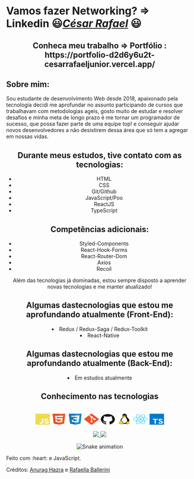 <h1 align="left">Vamos fazer Networking? => Linkedin 😃️<a href="https://www.linkedin.com/in/cesarrafaeldevstudent/"><i>César Rafael</i></a> 😃️</h1>

<h2 align="center">Conheca meu trabalho => Portfólio : https://portfolio-d2d6y6u2t-cesarrafaeljunior.vercel.app/

<h2 align="left">Sobre mim:</h2>

<p align="left">Sou estudante de desenvolvimento Web desde 2018, apaixonado pela tecnologia decidi me aprofundar no assunto participando de cursos que trabalhavam com metodologias ageis, gosto muito de estudar e resolver desafios e minha meta de longo prazo é me tornar um programador de sucesso, que possa fazer parte de uma equipe top! e conseguir ajudar novos desenvolvedores a não desistirem dessa área que só tem a agregar em nossas vidas.</p>

<h2 align="center">Durante meus estudos, tive contato com as tecnologias:</h2>

<ul align="center">
<li align="center">HTML</li>
<li align="center">CSS</li>
<li align="center">Git/Github</li>
<li align="center">JavaScript/Poo</li>
<li align="center">ReactJS</li>
<li align="center">TypeScript</li>
</ul>

<h2 align="center">Competências adicionais:</h2>

<ul align="center">
<li align="center">Styled-Components</li>
<li align="center">React-Hook-Forms</li>
<li align="center">React-Router-Dom</li>
<li align="center">Axios</li>
<li align="center">Recoil</li>
</ul>

<p align="center">Além das tecnologias já dominadas, estou sempre disposto a aprender novas tecnologias e me manter atualizado!</p>

<h2 align="center">Algumas dastecnologias que estou me aprofundando atualmente (Front-End):</h2>
<li align="center">Redux / Redux-Saga / Redux-Toolkit</li>
<li align="center">React-Native</li>

<h2 align="center">Algumas dastecnologias que estou me aprofundando atualmente (Back-End):</h2>
<li align="center">Em estudos atualmente</li>

  
<h2 align="center">Conhecimento nas tecnologias</h2>  
  
<div align="center"><br>
  <img align="center" alt="Js" height="30" width="40" src="https://raw.githubusercontent.com/devicons/devicon/master/icons/javascript/javascript-plain.svg">
  <img align="center" alt="HTML" height="30" width="40" src="https://raw.githubusercontent.com/devicons/devicon/master/icons/html5/html5-original.svg">
  <img align="center" alt="CSS" height="30" width="40" src="https://raw.githubusercontent.com/devicons/devicon/master/icons/css3/css3-original.svg">
<!--   <img align="center" alt="nodejs" height="30" width="40" src="https://cdn.worldvectorlogo.com/logos/nodejs-icon.svg"> -->
  <img align="center" alt="git" height="30" width="40" src="https://raw.githubusercontent.com/devicons/devicon/master/icons/git/git-original.svg">
  <img align="center" alt="github" height="30" width="40" src="https://raw.githubusercontent.com/devicons/devicon/master/icons/github/github-original.svg">
  <img align="center" alt="linux" height="30" width="40" src="https://raw.githubusercontent.com/devicons/devicon/master/icons/linux/linux-original.svg">
  <img align="center" alt="React" height="30" width="40" src="https://raw.githubusercontent.com/devicons/devicon/master/icons/react/react-original.svg">
  <img align="center" alt="React" height="30" width="40" src="https://raw.githubusercontent.com/devicons/devicon/master/icons/typescript/typescript-original.svg">
</div></br>  
  
<div align="center">
  <a href="https://github.com/cesarrafaeljunior">
    <img height="140em"src="https://github-readme-stats.vercel.app/api?username=cesarrafaeljunior&count_private=true&include_all_commits=true&show_icons=true&theme=algolia&hide_border=false&show_owner=true"/>
    <img height="140em"src="https://github-readme-stats.vercel.app/api/top-langs/?username=cesarrafaeljunior&theme=algolia&hide_border=false&&layout=compact"/>
  </a>
</div>

<div align="center">
  
  ![Snake animation](https://github.com/danielbped/danielbped/blob/output/github-contribution-grid-snake.svg)
  
</div>

<div align="left">
  <p>Feito com :heart: e JavaScript.</p>
  <p>Créditos: <a href="https://github.com/anuraghazra/github-readme-stats">Anurag Hazra</a> e <a href="https://github.com/rafaballerini">Rafaella Ballerini</a></p>
</div>

